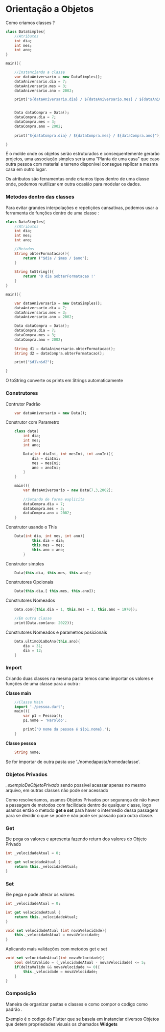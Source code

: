 # Orientação a Objetos

Como criamos classes ? 

```dart 
class DataSimples{
    //Atributos
    int dia;
    int mes;
    int ano;
}

main(){

    //Instanciando a classe
    var dataAniversario = new DataSimples();
    dataAniversario.dia = 7;
    dataAniversario.mes = 3;
    dataAniversario.ano = 2002;

    print("${dataAniversario.dia} / ${dataAniversario.mes} / ${dataAniversario.ano}");


    Data dataCompra = Data();
    dataCompra.dia = 7;
    dataCompra.mes = 3;
    dataCompra.ano = 2002;
     
    print("${dataCompra.dia} / ${dataCompra.mes} / ${dataCompra.ano}");

}
```
É o molde onde os objetos serão estruturados e consequentemente gerarão projetos, uma associação simples seria uma "Planta de uma casa" que caso outra pessoa com material e terreno disponivel consegue replicar a mesma casa em outro lugar.

Os atributos são ferramentas onde criamos tipos dentro de uma classe onde, podemos reutilizar em outra ocasião para modelar os dados.


### Metodos dentro das classes
Para evitar grandes interpolações e repetições cansativas, podemos usar a ferramenta de funções dentro de uma classe : 

```dart 
class DataSimples{
    //Atributos
    int dia;
    int mes;
    int ano;

    //Metodos
    String obterFormatacao(){
        return ("$dia / $mes / $ano");
    }
    
    String toString(){
        return 'O dia $obterFormatacao !'
    }
}

main(){

    var dataAniversario = new DataSimples();
    dataAniversario.dia = 7;
    dataAniversario.mes = 3;
    dataAniversario.ano = 2002;

    Data dataCompra = Data();
    dataCompra.dia = 7;
    dataCompra.mes = 3;
    dataCompra.ano = 2002;
     
    String d1 = dataAniversario.obterFormatacao();
    String d2 = dataCompra.obterFormatacao();

    print("$d1\n$d2");

}
```
O toString converte os prints em Strings automaticamente 

### Construtores

Contrutor Padrão
```dart
    var dataAniversario = new Data();
```

Construtor com Parametro

```dart
    class data{
        int dia;
        int mes;
        int ano;

        Data(int diaIni, int mesIni, int anoIni){
            dia = diaIni;
            mes = mesIni;
            ano = anoIni;
        }
    }

    main(){
        var dataAniversario = new Data(7,3,2002);
        
        //Setando de forma explicita
        dataCompra.dia = 7;
        dataCompra.mes = 3;
        dataCompra.ano = 2002;  
    }

```
Construtor usando o This

```dart
    Data(int dia, int mes, int ano){
            this.dia = dia;
            this.mes = mes;
            this.ano = ano;
        }
```

Construtor simples
```dart
    Data(this.dia, this.mes, this.ano);
```

Construtores Opcionais
```dart
    Data(this.dia,[ this.mes, this.ano]);
```

Construtores Nomeados
```dart
    Data.com({this.dia = 1, this.mes = 1, this.ano = 1970});

    //Em outra classe
    print(Data.com(ano: 2022));
```

Construtores Nomeados e parametros posicionais
```dart
    Data.ultimoDiaDoAno(this.ano){
        dia = 31;
        dia = 12;
    }     
```

### Import
Criando duas classes na mesma pasta temos como importar os valores e funções de uma classe para a outra : 

**Classe main**
```dart
    //Classe Main
    import './pessoa.dart';
    main(){
        var p1 = Pessoa();
        p1.nome = 'Haroldo';

        print('O nome da pessoa é ${p1.nome}.');
    }
```

**Classe pessoa**
```dart
    String nome;
```

Se for importar de outra pasta use './nomedapasta/nomedaclasse'.

### Objetos Privados

 *_exemploDeObjetoPrivado* sendo possivel acessar apenas no mesmo arquivo, em outras classes não pode ser acessado

Como resolveriamos, usamos Objetos Privados por segurança de não haver a passagem de metodos com facilidade dentro de qualquer classe, logo usamos então o metodo **get e set** para haver o intermedio dessa passagem para se decidir o que se pode e não pode ser passado para outra classe.

### Get
Ele pega os valores e apresenta fazendo return dos valores do Objeto Privado
```dart
int _velocidadeAtual = 0;

int get velocidadeAtual {
    return this._velocidadeAtual;
}
```
### Set
Ele pega e pode alterar os valores
```dart 
int _velocidadeAtual = 0;

int get velocidadeAtual {
    return this._velocidadeAtual;
}

void set velocidadeAtual (int novaVelocidade){
    this._velocidadeAtual = novaVelocidade;
}
```
Aplicando mais validações com metodos get e set 
```dart
void set velocidadeAtual(int novaVelocidade){
    bool deltaValido = (_velocidadeAtual - novaVelocidade) <= 5;
    if(deltaValido && novaVelocidade >= 0){
        this._velocidade = novaVelocidade;
    }
}
```

### Composição
Maneira de organizar pastas e classes e como compor o codigo como padrão .

Exemplo é o codigo do Flutter que se baseia em instanciar diversos Objetos que detem propriedades visuais os chamados **Widgets**